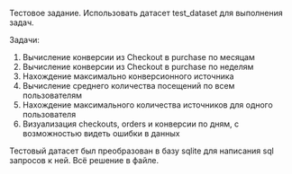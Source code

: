 Тестовое задание.
Использовать датасет test_dataset для выполнения задач.

Задачи:

1) Вычисление конверсии из Checkout в purchase по месяцам
2) Вычисление конверсии из Checkout в purchase по неделям
3) Нахождение максимально конверсионного источника
4) Вычисление среднего количества посещений по всем пользователям
5) Нахождение максимального количества источников для одного пользователя
6) Визуализация checkouts, orders и конверсии по дням, с возможностью видеть ошибки в данных

Тестовый датасет был преобразован в базу sqlite для написания sql запросов к ней. Всё решение в файле.